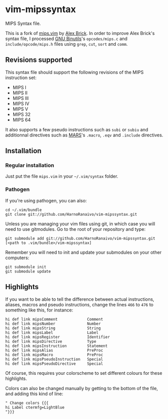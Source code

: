 vim-mipssyntax
==============
MIPS Syntax file.

This is a fork of [mips.vim](http://www.vim.org/scripts/script.php?script_id=2045 "mips.vim: Your standard MIPS syntax highlighting") by [Alex Brick](http://www.vim.org/account/profile.php?user_id=13254 "User Profile: Alex Brick"). In order to improve Alex Brick's syntax file, I processed [GNU Binutils](https://www.gnu.org/software/binutils/ "GNU Binutils")'s ```opcodes/mips.c``` and ```include/opcode/mips.h``` files using ```grep```, ```cut```, ```sort``` and ```comm```.

Revisions supported
-------------------
This syntax file should support the following revisions of the MIPS instruction set:
- MIPS I
- MIPS II
- MIPS III
- MIPS IV
- MIPS V
- MIPS 32
- MIPS 64

It also supports a few pseudo instructions such as ```subi``` or ```subiu``` and additionnal directives such as [MARS](http://courses.missouristate.edu/KenVollmar/MARS/index.htm "MARS MIPS Siulator")'s ```.macro```, ```.eqv``` and ```.include``` directives.

Installation
------------
### Regular installation
Just put the file ```mips.vim``` in your ```~/.vim/syntax``` folder.

### Pathogen
If you're using pathogen, you can also:
````
cd ~/.vim/bundle
git clone git://github.com/HarnoRanaivo/vim-mipssyntax.git
````
Unless you are managing your vim files using git, in which case you will need to use gitmodules. Go to the root of your repository and type:
````
git submodule add git://github.com/HarnoRanaivo/vim-mipssyntax.git [<path to .vim/bundle>/vim-mipssyntax]
````
Remember you will need to init and update your submodules on your other computers:
````
git submodule init
git submodule update
````

Highlights
----------
If you want to be able to tell the difference between actual instructions, aliases, macros and pseudo instructions, change the lines ```466``` to ```476``` to something like this, for instance:
````
hi def link mipsComment             Comment
hi def link mipsNumber              Number
hi def link mipsString              String
hi def link mipsLabel               Label
hi def link mipsRegister            Identifier
hi def link mipsDirective           Type
hi def link mipsInstruction         Statement
hi def link mipsAlias               PreProc
hi def link mipsMacro               PreProc
hi def link mipsPseudoInstruction   Special
hi def link mipsPseudoDirective     Special
````
Of course, this requires your colorscheme to set different colours for these highlights.

Colors can also be changed manually by getting to the bottom of the file, and adding this kind of line:
````
" Change colors {{{
hi Label ctermfg=LightBlue
"}}}
````
